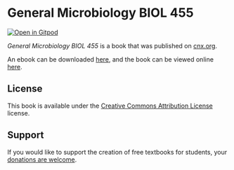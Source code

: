 # General Microbiology BIOL 455

[![Open in Gitpod](https://gitpod.io/button/open-in-gitpod.svg)](https://gitpod.io/from-referrer/)

_General Microbiology BIOL 455_ is a book that was published on [cnx.org](https://cnx.org/).

An ebook can be downloaded [here](https://github.com/cnx-user-books/cnxbook-general-microbiology-biol-455/releases/latest), and the book can be viewed online [here](https://github.com/cnx-user-books/cnxbook-general-microbiology-biol-455/releases/latest).

## License
This book is available under the [Creative Commons Attribution License](./LICENSE) license.

## Support
If you would like to support the creation of free textbooks for students, your [donations are welcome](https://riceconnect.rice.edu/donation/support-openstax-banner).
